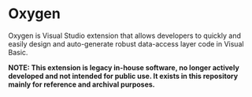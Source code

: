 # Oxygen

Oxygen is Visual Studio extension that allows developers to quickly and easily design and auto-generate robust data-access layer code in Visual Basic.

**NOTE: This extension is legacy in-house software, no longer actively developed and not intended for public use. It exists in this repository mainly for reference and archival purposes.**
